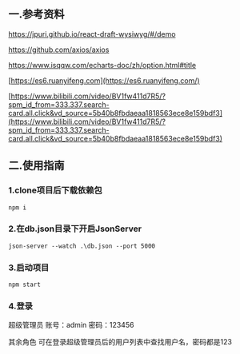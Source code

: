 ## 一.参考资料

https://jpuri.github.io/react-draft-wysiwyg/#/demo

https://github.com/axios/axios

https://www.isqqw.com/echarts-doc/zh/option.html#title

 [https://es6.ruanyifeng.com](https://es6.ruanyifeng.com/) 

 [https://www.bilibili.com/video/BV1fw411d7R5/?spm_id_from=333.337.search-card.all.click&vd_source=5b40b8fbdaeaa1818563ece8e159bdf3](https://www.bilibili.com/video/BV1fw411d7R5/?spm_id_from=333.337.search-card.all.click&vd_source=5b40b8fbdaeaa1818563ece8e159bdf3) 

## 二.使用指南

### 1.clone项目后下载依赖包

```
npm i
```

### 2.在db.json目录下开启JsonServer

```
json-server --watch .\db.json --port 5000
```

### 3.启动项目

```
npm start
```

### 4.登录

超级管理员       账号：admin    密码：123456

其余角色          可在登录超级管理员后的用户列表中查找用户名，密码都是123

